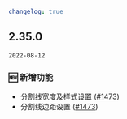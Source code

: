 ```yaml
changelog: true
```

## 2.35.0

`2022-08-12`

### 🆕 新增功能

- 分割线宽度及样式设置 ([#1473](https://github.com/arco-design/arco-design-vue/pull/1473))
- 分割线边距设置 ([#1473](https://github.com/arco-design/arco-design-vue/pull/1473))

